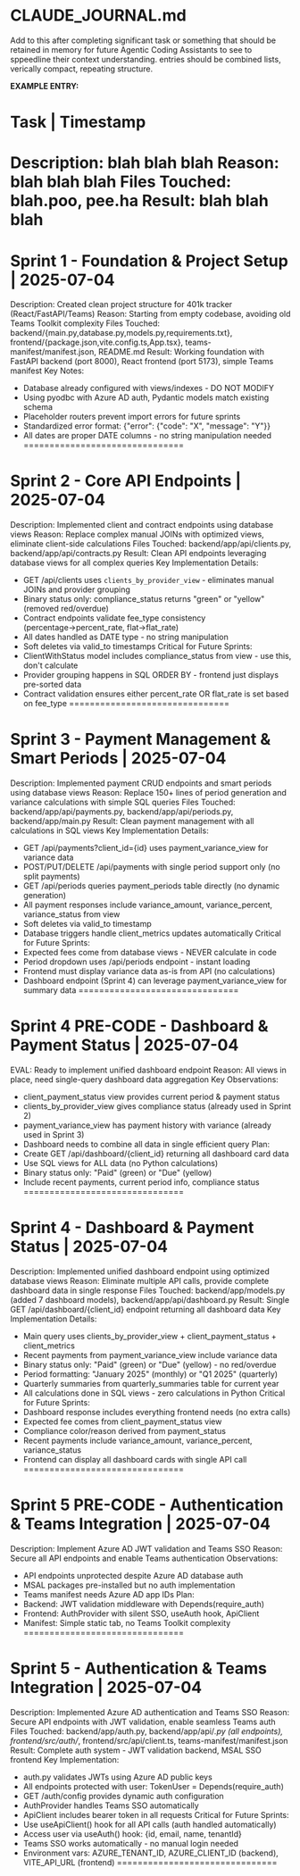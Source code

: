 # CLAUDE_JOURNAL.md
Add to this after completing significant task or something that should be retained in memory for future Agentic Coding Assistants to see to sppeedline their context understanding. entries should be combined lists, verically compact, repeating structure. 

**EXAMPLE ENTRY:** 
# Task | Timestamp 
Description: blah blah blah
Reason: blah blah blah
Files Touched: blah.poo, pee.ha
Result: blah blah blah
===============================

# Sprint 1 - Foundation & Project Setup | 2025-07-04
Description: Created clean project structure for 401k tracker (React/FastAPI/Teams)
Reason: Starting from empty codebase, avoiding old Teams Toolkit complexity
Files Touched: backend/{main.py,database.py,models.py,requirements.txt}, frontend/{package.json,vite.config.ts,App.tsx}, teams-manifest/manifest.json, README.md
Result: Working foundation with FastAPI backend (port 8000), React frontend (port 5173), simple Teams manifest
Key Notes:
- Database already configured with views/indexes - DO NOT MODIFY
- Using pyodbc with Azure AD auth, Pydantic models match existing schema
- Placeholder routers prevent import errors for future sprints
- Standardized error format: {"error": {"code": "X", "message": "Y"}}
- All dates are proper DATE columns - no string manipulation needed
===============================

# Sprint 2 - Core API Endpoints | 2025-07-04
Description: Implemented client and contract endpoints using database views
Reason: Replace complex manual JOINs with optimized views, eliminate client-side calculations
Files Touched: backend/app/api/clients.py, backend/app/api/contracts.py
Result: Clean API endpoints leveraging database views for all complex queries
Key Implementation Details:
- GET /api/clients uses `clients_by_provider_view` - eliminates manual JOINs and provider grouping
- Binary status only: compliance_status returns "green" or "yellow" (removed red/overdue)
- Contract endpoints validate fee_type consistency (percentage→percent_rate, flat→flat_rate)
- All dates handled as DATE type - no string manipulation
- Soft deletes via valid_to timestamps
Critical for Future Sprints:
- ClientWithStatus model includes compliance_status from view - use this, don't calculate
- Provider grouping happens in SQL ORDER BY - frontend just displays pre-sorted data
- Contract validation ensures either percent_rate OR flat_rate is set based on fee_type
===============================

# Sprint 3 - Payment Management & Smart Periods | 2025-07-04
Description: Implemented payment CRUD endpoints and smart periods using database views
Reason: Replace 150+ lines of period generation and variance calculations with simple SQL queries
Files Touched: backend/app/api/payments.py, backend/app/api/periods.py, backend/app/main.py
Result: Clean payment management with all calculations in SQL views
Key Implementation Details:
- GET /api/payments?client_id={id} uses payment_variance_view for variance data
- POST/PUT/DELETE /api/payments with single period support only (no split payments)
- GET /api/periods queries payment_periods table directly (no dynamic generation)
- All payment responses include variance_amount, variance_percent, variance_status from view
- Soft deletes via valid_to timestamp
- Database triggers handle client_metrics updates automatically
Critical for Future Sprints:
- Expected fees come from database views - NEVER calculate in code
- Period dropdown uses /api/periods endpoint - instant loading
- Frontend must display variance data as-is from API (no calculations)
- Dashboard endpoint (Sprint 4) can leverage payment_variance_view for summary data
===============================

# Sprint 4 PRE-CODE - Dashboard & Payment Status | 2025-07-04
EVAL: Ready to implement unified dashboard endpoint
Reason: All views in place, need single-query dashboard data aggregation
Key Observations:
- client_payment_status view provides current period & payment status
- clients_by_provider_view gives compliance status (already used in Sprint 2)
- payment_variance_view has payment history with variance (already used in Sprint 3)
- Dashboard needs to combine all data in single efficient query
Plan:
- Create GET /api/dashboard/{client_id} returning all dashboard card data
- Use SQL views for ALL data (no Python calculations)
- Binary status only: "Paid" (green) or "Due" (yellow)
- Include recent payments, current period info, compliance status
===============================

# Sprint 4 - Dashboard & Payment Status | 2025-07-04
Description: Implemented unified dashboard endpoint using optimized database views
Reason: Eliminate multiple API calls, provide complete dashboard data in single response
Files Touched: backend/app/models.py (added 7 dashboard models), backend/app/api/dashboard.py
Result: Single GET /api/dashboard/{client_id} endpoint returning all dashboard data
Key Implementation Details:
- Main query uses clients_by_provider_view + client_payment_status + client_metrics
- Recent payments from payment_variance_view include variance data
- Binary status only: "Paid" (green) or "Due" (yellow) - no red/overdue
- Period formatting: "January 2025" (monthly) or "Q1 2025" (quarterly)
- Quarterly summaries from quarterly_summaries table for current year
- All calculations done in SQL views - zero calculations in Python
Critical for Future Sprints:
- Dashboard response includes everything frontend needs (no extra calls)
- Expected fee comes from client_payment_status view
- Compliance color/reason derived from payment_status
- Recent payments include variance_amount, variance_percent, variance_status
- Frontend can display all dashboard cards with single API call
===============================

# Sprint 5 PRE-CODE - Authentication & Teams Integration | 2025-07-04
Description: Implement Azure AD JWT validation and Teams SSO
Reason: Secure all API endpoints and enable Teams authentication
Observations:
- API endpoints unprotected despite Azure AD database auth
- MSAL packages pre-installed but no auth implementation
- Teams manifest needs Azure AD app IDs
Plan:
- Backend: JWT validation middleware with Depends(require_auth)
- Frontend: AuthProvider with silent SSO, useAuth hook, ApiClient
- Manifest: Simple static tab, no Teams Toolkit complexity
===============================

# Sprint 5 - Authentication & Teams Integration | 2025-07-04
Description: Implemented Azure AD authentication and Teams SSO
Reason: Secure API endpoints with JWT validation, enable seamless Teams auth
Files Touched: backend/app/auth.py, backend/app/api/*.py (all endpoints), frontend/src/auth/*, frontend/src/api/client.ts, teams-manifest/manifest.json
Result: Complete auth system - JWT validation backend, MSAL SSO frontend
Key Implementation:
- auth.py validates JWTs using Azure AD public keys
- All endpoints protected with user: TokenUser = Depends(require_auth)
- GET /auth/config provides dynamic auth configuration
- AuthProvider handles Teams SSO automatically
- ApiClient includes bearer token in all requests
Critical for Future Sprints:
- Use useApiClient() hook for all API calls (auth handled automatically)
- Access user via useAuth() hook: {id, email, name, tenantId}
- Teams SSO works automatically - no manual login needed
- Environment vars: AZURE_TENANT_ID, AZURE_CLIENT_ID (backend), VITE_API_URL (frontend)
===============================